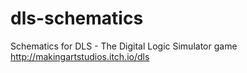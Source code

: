 # dls-schematics
Schematics for DLS - The Digital Logic Simulator game http://makingartstudios.itch.io/dls
